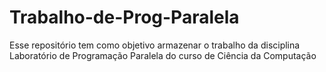 # Trabalho-de-Prog-Paralela
Esse repositório tem como objetivo armazenar o trabalho da disciplina Laboratório de Programação Paralela do curso de Ciência da Computação
